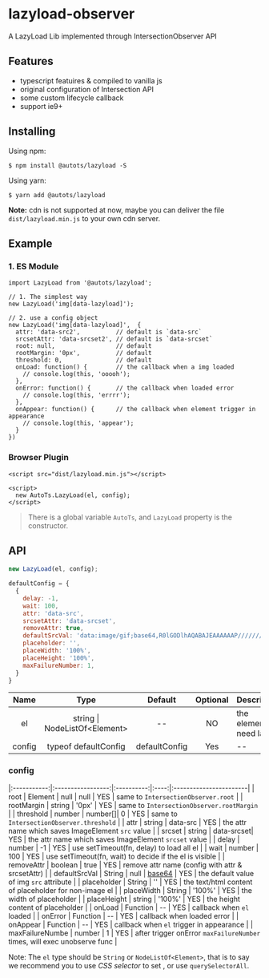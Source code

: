 # lazyload-observer

A LazyLoad Lib implemented through IntersectionObserver API

## Features

- typescript featuires & compiled to vanilla js 
- original configuration of Intersection API  
- some custom lifecycle callback  
- support ie9+

## Installing

Using npm:

```
$ npm install @autots/lazyload -S
```

Using yarn:

```
$ yarn add @autots/lazyload
```

**Note:** cdn is not supported at now, maybe you can deliver the file `dist/lazyload.min.js` to your own cdn server.

## Example

### 1. ES Module

```
import LazyLoad from '@autots/lazyload';

// 1. The simplest way
new LazyLoad('img[data-lazyload]');

// 2. use a config object
new LazyLoad('img[data-lazyload]',  {
  attr: 'data-src2',          // default is `data-src`
  srcsetAttr: 'data-srcset2', // default is `data-srcset`
  root: null,                 // default
  rootMargin: '0px',          // default
  threshold: 0,               // default
  onLoad: function() {        // the callback when a img loaded
    // console.log(this, 'ooooh');
  },
  onError: function() {       // the callback when loaded error
    // console.log(this, 'errrr');
  },
  onAppear: function() {      // the callback when element trigger in appearance
    // console.log(this, 'appear');
  }
})
```

### Browser Plugin

```
<script src="dist/lazyload.min.js"></script>

<script>
  new AutoTs.LazyLoad(el, config);
</script>
```

> There is a global variable `AutoTs`, and `LazyLoad` property is the constructor.

## API

```js
new LazyLoad(el, config);
```

```js
defaultConfig = {
  {
    delay: -1,
    wait: 100,
    attr: 'data-src',
    srcsetAttr: 'data-srcset',
    removeAttr: true,
    defaultSrcVal: 'data:image/gif;base64,R0lGODlhAQABAJEAAAAAAP///////wAAACH5BAEHAAIALAAAAAABAAEAAAICVAEAOw==',
    placeholder: '',
    placeWidth: '100%',
    placeHeight: '100%',
    maxFailureNumber: 1,
  }
}
```


| Name | Type | Default | Optional | Description |
|:-----------:|:-----------------:|:----------:|:----:|:-----------------------|
| el          | string \| NodeListOf\<Element\>| --               | NO  | the element(s) need lazy |
| config      | typeof defaultConfig           | defaultConfig    | Yes | -- |



### config

|:-----------:|:-----------------:|:----------:|:----:|:-----------------------|
| root        | Element \| null   | null       | YES | same to `IntersectionObserver.root` |
| rootMargin  | string            | '0px'      | YES | same to `IntersectionObserver.rootMargin` |
| threshold   | number \| number[]| 0          | YES | same to `IntersectionObserver.threshold` |
| attr        | string            | data-src   | YES | the attr name which saves ImageElement `src` value |
| srcset      | string            | data-srcset| YES | the attr name which saves ImageElement `srcset` value |
| delay       | number            | -1         | YES | use setTimeout(fn, delay) to load all el |
| wait        | number            | 100        | YES | use setTimeout(fn, wait) to decide if the el is visible |
| removeAttr  | boolean           | true       | YES | remove attr name (config with attr & srcsetAttr) |
| defaultSrcVal | String \| null  | [base64][base64] | YES | the default value of img `src` attribute |
| placeholder | String            | ''         | YES | the text/html content of placeholder for non-image el |
| placeWidth  | String            | '100%'     | YES | the width of placeholder |
| placeHeight | string            | '100%'     | YES | the height content of placeholder |
| onLoad      | Function          | --         | YES | callback when `el` loaded |
| onError     | Function          | --         | YES | callback when loaded error |
| onAppear    | Function          | --         | YES | callback when `el` trigger in appearance |
| maxFailureNumbe | number        | 1          | YES | after trigger onError `maxFailureNumber` times, will exec unobserve func |

Note: The `el` type should be `String` or `NodeListOf<Element>`, that is to say we recommend you to use *CSS selector* to set , or use `querySelectorAll`.

[base64]: data:image/gif;base64,R0lGODlhAQABAJEAAAAAAP///////wAAACH5BAEHAAIALAAAAAABAAEAAAICVAEAOw== 